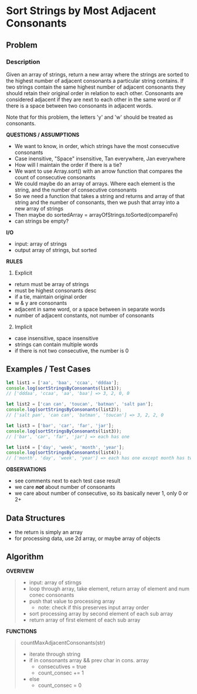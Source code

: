 # Sort Strings by Most Adjacent Consonants

## Problem

### Description
Given an array of strings, return a new array where the strings are sorted to the highest number of adjacent consonants a particular string contains. If two strings contain the same highest number of adjacent consonants they should retain their original order in relation to each other. Consonants are considered adjacent if they are next to each other in the same word or if there is a space between two consonants in adjacent words.

Note that for this problem, the letters 'y' and 'w' should be treated as consonants.

**QUESTIONS / ASSUMPTIONS**

- We want to know, in order, which strings have the most consecutive consonants
- Case inensitive, "Space" insensitive, Tan everywhere, Jan everywhere
- How will I maintain the order if there is a tie?
- We want to use Array.sort() with an arrow function that compares the count of consecutive consonants
- We could maybe do an array of arrays. Where each element is the string, and the number of consecutive consonants
- So we need a function that takes a string and returns and array of that string and the number of consonants, then we push that array into a new array of strings
- Then maybe do sortedArray = arrayOfStrings.toSorted(compareFn)
- can strings be empty?

**I/O**

- input: array of strings
- output array of strings, but sorted

**RULES**

1. Explicit
  - return must be array of strings
  - must be highest consonants desc
  - if a tie, maintain original order
  - w & y are consonants
  - adjacent in same word, or a space between in separate words
  - number of adjacent constants, not number of consonants

2. Implicit
  - case insensitive, space insensitive
  - strings can contain multiple words
  - if there is not two consecutive, the number is 0

## Examples / Test Cases

```javascript
let list1 = ['aa', 'baa', 'ccaa', 'dddaa'];
console.log(sortStringsByConsonants(list1));
// ['dddaa', 'ccaa', 'aa', 'baa'] => 3, 2, 0, 0

let list2 = ['can can', 'toucan', 'batman', 'salt pan'];
console.log(sortStringsByConsonants(list2));
// ['salt pan', 'can can', 'batman', 'toucan'] => 3, 2, 2, 0

let list3 = ['bar', 'car', 'far', 'jar'];
console.log(sortStringsByConsonants(list3));
// ['bar', 'car', 'far', 'jar'] => each has one

let list4 = ['day', 'week', 'month', 'year'];
console.log(sortStringsByConsonants(list4));
// ['month', 'day', 'week', 'year'] => each has one except month has two
```

**OBSERVATIONS**

- see comments next to each test case result
- we care ***not*** about number of consonants
- we care about number of consecutive, so its basically never 1, only 0 or 2+

## Data Structures

- the return is simply an array
- for processing data, use 2d array, or maybe array of objects

## Algorithm

**OVERIVEW**
   
> - input: array of stirngs
> - loop through array, take element, return array of element and num conec consonants
> - push that value to processing array
>    - note: check if this preserves input array order
> - sort processing array by second element of each sub array
> - return array of first element of each sub array

**FUNCTIONS**

> countMaxAdjacentConsonants(str)
> - iterate through string
> - if in consonants array && prev char in cons. array
>   - consecutives = true
>   - count_consec += 1
> - else 
>   - count_consec = 0





